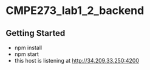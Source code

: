 # CMPE273_lab1_2_backend
## Getting Started
- npm install
- npm start
- this host is listening at http://34.209.33.250:4200
